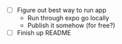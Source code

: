- [ ] Figure out best way to run app
    - Run through expo go locally
    - Publish it somehow (for free?)
- [ ] Finish up README